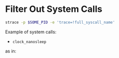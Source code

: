 # Filter Out System Calls
``` sh
strace -p $SOME_PID -e 'trace=!full_syscall_name'
```

Example of system calls:
- `clock_nanosleep`

as in:
```clock_nanosleep(CLOCK_REALTIME, 0, {tv_sec=0, tv_nsec=50000000}, 0x7ffe4d69cf80) = 0
```

